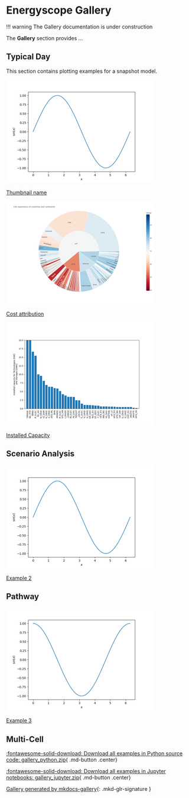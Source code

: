 # Energyscope Gallery

!!! warning
     The Gallery documentation is under construction

The **Gallery** section provides ... 




<div class="mkd-glr-clear"></div>

<!-- docs_es_gallery_generated_gallery -->

## Typical Day

This section contains plotting examples for a snapshot model.


<div class="mkd-glr-thumbcontainer" tooltip="This is a general example .">
    <!--div class="figure align-default" id="id1"-->
        <img alt="Thumbnail name" src="00_snapshot\images\thumb\mkd_glr_plot_00_test_thumb.png" />
        <p class="caption">
            <span class="caption-text">
                <a class="reference internal" href="00_snapshot\plot_00_test">
                    <span class="std std-ref">Thumbnail name</span>
                </a>
            </span>
            <!--a class="headerlink" href="#id1" title="Permalink to this image"></a-->
        </p>
    <!--/div-->
</div>

<div class="mkd-glr-thumbcontainer" tooltip="This is a general example.">
    <!--div class="figure align-default" id="id1"-->
        <img alt="Cost attribution" src="00_snapshot\images\thumb\mkd_glr_plot_cost_attribution_thumb.png" />
        <p class="caption">
            <span class="caption-text">
                <a class="reference internal" href="00_snapshot\plot_cost_attribution">
                    <span class="std std-ref">Cost attribution</span>
                </a>
            </span>
            <!--a class="headerlink" href="#id1" title="Permalink to this image"></a-->
        </p>
    <!--/div-->
</div>

<div class="mkd-glr-thumbcontainer" tooltip="This is a general example.">
    <!--div class="figure align-default" id="id1"-->
        <img alt="Installed  Capacity" src="00_snapshot\images\thumb\mkd_glr_plot_installed_capacity_thumb.png" />
        <p class="caption">
            <span class="caption-text">
                <a class="reference internal" href="00_snapshot\plot_installed_capacity">
                    <span class="std std-ref">Installed  Capacity</span>
                </a>
            </span>
            <!--a class="headerlink" href="#id1" title="Permalink to this image"></a-->
        </p>
    <!--/div-->
</div>

<div class="mkd-glr-clear"></div>

<!-- docs_es_gallery_generated_gallery_00_snapshot -->

## Scenario Analysis


<div class="mkd-glr-thumbcontainer" tooltip="This is a general example.">
    <!--div class="figure align-default" id="id1"-->
        <img alt="Example 2" src="01_scenarios\images\thumb\mkd_glr_plot_01_test_thumb.png" />
        <p class="caption">
            <span class="caption-text">
                <a class="reference internal" href="01_scenarios\plot_01_test">
                    <span class="std std-ref">Example 2</span>
                </a>
            </span>
            <!--a class="headerlink" href="#id1" title="Permalink to this image"></a-->
        </p>
    <!--/div-->
</div>

<div class="mkd-glr-clear"></div>

<!-- docs_es_gallery_generated_gallery_01_scenarios -->

## Pathway 


<div class="mkd-glr-thumbcontainer" tooltip="This is a general example.">
    <!--div class="figure align-default" id="id1"-->
        <img alt="Example 3" src="02_pathway\images\thumb\mkd_glr_plot_02_test_thumb.png" />
        <p class="caption">
            <span class="caption-text">
                <a class="reference internal" href="02_pathway\plot_02_test">
                    <span class="std std-ref">Example 3</span>
                </a>
            </span>
            <!--a class="headerlink" href="#id1" title="Permalink to this image"></a-->
        </p>
    <!--/div-->
</div>

<div class="mkd-glr-clear"></div>

<!-- docs_es_gallery_generated_gallery_02_pathway -->

## Multi-Cell 


<div class="mkd-glr-clear"></div>

<!-- docs_es_gallery_generated_gallery_03_multi-cell -->


<div id="download_links"></div>

[:fontawesome-solid-download: Download all examples in Python source code: gallery_python.zip](./gallery_python.zip){ .md-button .center}

[:fontawesome-solid-download: Download all examples in Jupyter notebooks: gallery_jupyter.zip](./gallery_jupyter.zip){ .md-button .center}


[Gallery generated by mkdocs-gallery](https://smarie.github.io/mkdocs-gallery){: .mkd-glr-signature }
